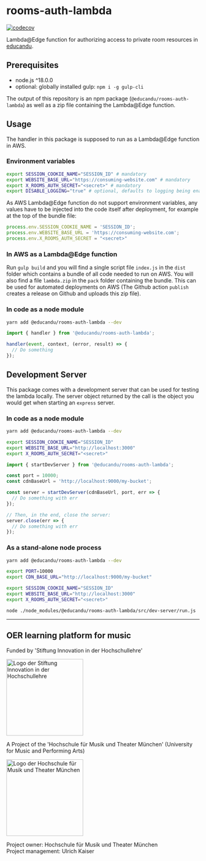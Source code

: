 # rooms-auth-lambda

[![codecov](https://codecov.io/gh/educandu/rooms-auth-lambda/branch/main/graph/badge.svg)](https://codecov.io/gh/educandu/rooms-auth-lambda)

Lambda@Edge function for authorizing access to private room resources in [educandu](https://github.com/educandu/educandu).

## Prerequisites

* node.js ^18.0.0
* optional: globally installed gulp: `npm i -g gulp-cli`

The output of this repository is an npm package (`@educandu/rooms-auth-lambda`) as well as a zip file containing the Lambda@Edge function.

## Usage

The handler in this package is supposed to run as a Lambda@Edge function in AWS.

### Environment variables

~~~sh
export SESSION_COOKIE_NAME="SESSION_ID" # mandatory
export WEBSITE_BASE_URL="https://consuming-website.com" # mandatory
export X_ROOMS_AUTH_SECRET="<secret>" # mandatory
export DISABLE_LOGGING="true" # optional, defaults to logging being enabled
~~~

As AWS Lambda@Edge function do not support environment variables, any values have to be injected into the code itself after deployment, for example at the top of the bundle file:

~~~js
process.env.SESSION_COOKIE_NAME = 'SESSION_ID';
process.env.WEBSITE_BASE_URL = 'https://consuming-website.com';
process.env.X_ROOMS_AUTH_SECRET = "<secret>"
~~~

### In AWS as a Lambda@Edge function

Run `gulp build` and you will find a single script file `index.js` in the `dist` folder which contains a bundle of all code needed to run on AWS. You will also find a file `lambda.zip` in the `pack` folder containing the bundle. This can be used for automated deployments on AWS (The Github action `publish` creates a release on Github and uploads this zip file).

### In code as a node module

~~~sh
yarn add @educandu/rooms-auth-lambda --dev
~~~

~~~js
import { handler } from '@educandu/rooms-auth-lambda';

handler(event, context, (error, result) => {
  // Do something
});
~~~

## Development Server

This package comes with a development server that can be used for testing the lambda locally. The server object returned by the call is the object you would get when starting an `express` server.

### In code as a node module

~~~sh
yarn add @educandu/rooms-auth-lambda --dev

export SESSION_COOKIE_NAME="SESSION_ID"
export WEBSITE_BASE_URL="http://localhost:3000"
export X_ROOMS_AUTH_SECRET="<secret>"
~~~

~~~js
import { startDevServer } from '@educandu/rooms-auth-lambda';

const port = 10000;
const cdnBaseUrl = 'http://localhost:9000/my-bucket';

const server = startDevServer(cdnBaseUrl, port, err => {
  // Do something with err
});

// Then, in the end, close the server:
server.close(err => {
  // Do something with err
});
~~~

### As a stand-alone node process

~~~sh
yarn add @educandu/rooms-auth-lambda --dev

export PORT=10000
export CDN_BASE_URL="http://localhost:9000/my-bucket"

export SESSION_COOKIE_NAME="SESSION_ID"
export WEBSITE_BASE_URL="http://localhost:3000"
export X_ROOMS_AUTH_SECRET="<secret>"

node ./node_modules/@educandu/rooms-auth-lambda/src/dev-server/run.js
~~~

---

## OER learning platform for music

Funded by 'Stiftung Innovation in der Hochschullehre'

<img src="https://stiftung-hochschullehre.de/wp-content/uploads/2020/07/logo_stiftung_hochschullehre_screenshot.jpg)" alt="Logo der Stiftung Innovation in der Hochschullehre" width="200"/>

A Project of the 'Hochschule für Musik und Theater München' (University for Music and Performing Arts)

<img src="https://upload.wikimedia.org/wikipedia/commons/d/d8/Logo_Hochschule_f%C3%BCr_Musik_und_Theater_M%C3%BCnchen_.png" alt="Logo der Hochschule für Musik und Theater München" width="200"/>

Project owner: Hochschule für Musik und Theater München\
Project management: Ulrich Kaiser
